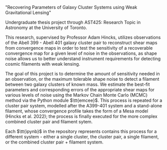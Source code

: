 "Recovering Parameters of Galaxy Cluster Systems using Weak Gravitational Lensing"

Undergraduate thesis project through AST425: Research Topic in Astronomy at the University of Toronto. 

This research, supervised by Professor Adam Hincks, utilizes observations of the Abell 399 - Abell 401 galaxy cluster pair to reconstruct shear maps from convergence maps in order to test the sensitivity of a recoverable convergence map for a given level of noise in the observations, as shape noise allows us to better understand instrument requirements for detecting cosmic filaments with weak lensing. 

The goal of this project is to determine the amount of sensitivity needed in an observation, or the maximum tolerable shape noise to detect a filament between two galaxy clusters of known mass. We estimate the best-fit parameters and corresponding errors of the appropriate shear maps for various levels of noise using the Markov Chain Monte Carlo (MCMC) method via the Python module $\tt{emcee}$. This process is repeated for a cluster pair system, modelled after the A399-401 system and a stand-alone filament, whose convergence profile takes the form of a Mesa model (Hincks et al. 2022); the process is finally executed for the more complex combined cluster pair and filament sytem.

Each $\tt{ipynb}$ in the repository represents contains this process for a different system - either a single cluster, the cluster pair, a single filament, or the combined cluster pair + filament system.
